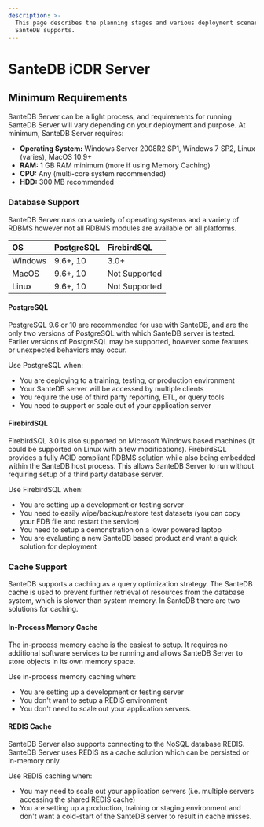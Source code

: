 ```yaml
---
description: >-
  This page describes the planning stages and various deployment scenarios which
  SanteDB supports.
---
```


# SanteDB iCDR Server

## Minimum Requirements

SanteDB Server can be a light process, and requirements for running SanteDB Server will vary depending on your deployment and purpose. At minimum, SanteDB Server requires:

* **Operating System:** Windows Server 2008R2 SP1, Windows 7 SP2, Linux \(varies\), MacOS 10.9+
* **RAM:** 1 GB RAM minimum \(more if using Memory Caching\)
* **CPU:** Any \(multi-core system recommended\)
* **HDD:** 300 MB recommended

### Database Support

SanteDB Server runs on a variety of operating systems and a variety of RDBMS however not all RDBMS modules are available on all platforms.

| OS | PostgreSQL | FirebirdSQL |
| :--- | :--- | :--- |
| Windows | 9.6+, 10 | 3.0+ |
| MacOS | 9.6+, 10 | Not Supported |
| Linux | 9.6+, 10 | Not Supported |

#### PostgreSQL

PostgreSQL 9.6 or 10 are recommended for use with SanteDB, and are the only two versions of PostgreSQL with which SanteDB server is tested. Earlier versions of PostgreSQL may be supported, however some features or unexpected behaviors may occur.

Use PostgreSQL when:

* You are deploying to a training, testing, or production environment
* Your SanteDB server will be accessed by multiple clients
* You require the use of third party reporting, ETL, or query tools
* You need to support or scale out of your application server 

#### **FirebirdSQL**

FirebirdSQL 3.0 is also supported on Microsoft Windows based machines \(it could be supported on Linux with a few modifications\). FirebirdSQL provides a fully ACID compliant RDBMS solution while also being embedded within the SanteDB host process. This allows SanteDB Server to run without requiring setup of a third party database server.

Use FirebirdSQL when:

* You are setting up a development or testing server
* You need to easily wipe/backup/restore test datasets \(you can copy your FDB file and restart the service\)
* You need to setup a demonstration on a lower powered laptop
* You are evaluating a new SanteDB based product and want a quick solution for deployment

### Cache Support

SanteDB supports a caching as a query optimization strategy. The SanteDB cache is used to prevent further retrieval of resources from the database system, which is slower than system memory. In SanteDB there are two solutions for caching.

#### In-Process Memory Cache

The in-process memory cache is the easiest to setup. It requires no additional software services to be running and allows SanteDB Server to store objects in its own memory space. 

Use in-process memory caching when:

* You are setting up a development or testing server
* You don't want to setup a REDIS environment
* You don't need to scale out your application servers.

#### REDIS Cache

SanteDB Server also supports connecting to the NoSQL database REDIS. SanteDB Server uses REDIS as a cache solution which can be persisted or in-memory only.

Use REDIS caching when:

* You may need to scale out your application servers \(i.e. multiple servers accessing the shared REDIS cache\)
* You are setting up a production, training or staging environment and don't want a cold-start of the SanteDB server to result in cache misses.

